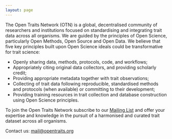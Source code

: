 ```yaml
---
layout: page
---
```

  
The Open Traits Network (OTN) is a global, decentralised community of researchers and institutions focused on standardising and integrating trait data across all organisms. We are guided by the principles of Open Science, particularly Open Methods, Open Source and Open Data. We believe that five key principles built upon Open Science ideals could be transformative for trait science:

- Openly sharing data, methods, protocols, code, and workflows;
- Appropriately citing original data collectors, and providing scholarly credit;
- Providing appropriate metadata together with trait observations;
- Collecting of trait data following reproducible, standardised methods and protocols (when 	available) or committing to their development;
- Providing training resources in trait collection and database construction using Open Science 	principles.

To join the Open Traits Network subscribe to our [Mailing List](/subscribe) and offer your expertise and knowledge in the pursuit of a harmonised and curated trait dataset across all organisms.

Contact us: [mail@opentraits.org](mailto:mail@opentraits.org)

<div id="banner">
<script language="JavaScript" src="pictures.js"></script>
<script language="JavaScript">
<!-- Hide this script from old browsers --
document.write('<IMG SRC="' + image + '">')
// -- End Hiding Here -->
</script>
</div>
